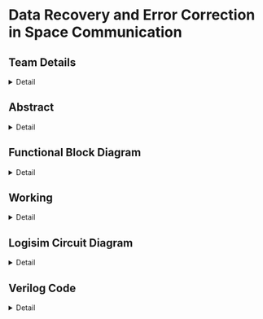 # Data Recovery and Error Correction in Space Communication

<!-- First Section -->
## Team Details
<details>
  <summary>Detail</summary>

  > Semester: 3rd Sem B. Tech. CSE

  > Section: S1

  > Member-1: Akshat Bharara, Roll No: 231CS110, email: akshatbharara.231cs110@nitk.edu.in

  > Member-2: Dev Prajapati, Roll No: 231CS120, email: devprajapati.231cs120@nitk.edu.in

  > Member-3: Vatsal Jay Gandhi, Roll No: 231CS164, email: vatsaljaygandhi.231cs164@nitk.edu.in

</details>

<!-- Second Section -->
## Abstract
<details>
  <summary>Detail</summary>
  <h4>Motivation</h4>
  Space communications are vital in the transmission of data between Earth and spacecraft, covering satellites and space stations. Such systems operate in a highly unpredictable environment where atmospheric interference, cosmic radiation, and huge distances may cause data attenuation. For example, NASA’s Voyager 2 experienced temporary dataloss due to signal degradation in deep space. These examples demonstrate the vulnerability of space communication and call for error free method to securely transmit data and recover lost data significantly.

<h4>Problem Statement</h4>
Our project aims to develop a framework that ensures error recovery and data security in the real-time space communication. Encryption ensures that classified information such as military and governmental data remains confidential. Error recovery mechanisms enable accurate communication in critical applications related to space exploration, disaster management, etc. Our project implements a data recovery system based on Reed-Solomon error correction codes in order to regenerate and recover lost data.

<h4>Features</h4>
<ul>
<li>Encryption for secure data transmission.</li> 
<li>Lagrange interpolation for generating extra bits of information.</li>
<li>Recovery of lost data bits using Reed-Solomon Codes.</li>
<li>Clock-Based Data Integrity Checker to periodically assess data integrity and trigger error correction.</li>
<li>Comparator Logic to verify and decrypt if the recovered encrypted data matches the original stored data.</li>
</ul>

<h4>References</h4>
- https://www.cs.cmu.edu/~guyb/realworld/reedsolomon/reed_solomon_codes.html<br>
- https://ieeexplore.ieee.org/document/5194437<br>
  
</details>

## Functional Block Diagram
<details>
  <summary>Detail</summary>
  <img src = "https://github.com/user-attachments/assets/816f6b58-48ac-41a1-9db9-a3d11cd5a859" alt="S1-T1-Functional-Block-Diagram">

  
  
</details>

<!-- Third Section -->
## Working
<details>
  <summary>Detail</summary>

   ### DESCRIPTION



---

### DESIGN:



### Functional table:
    
                     First Testcase
    
    Message to be sent:
    
    Data 1: 0010
    Data 2: 0010
    Data 3: 0011
    Data 4: 0011
    Data 5: 0100
    Data 6: 0100
    Data 7: 0101
    Data 8: 0101
    
    Applying Vignere cipher encryption...
    
    Encrypted messgae:
    
    Encrypted Data 1: 0111
    Encrypted Data 2: 0111
    Encrypted Data 3: 0000
    Encrypted Data 4: 0000
    Encrypted Data 5: 0001
    Encrypted Data 6: 0001
    Encrypted Data 7: 0010
    Encrypted Data 8: 0010
    
    Lagrange interpolation applied
    
    Data sent by the Transmitter
    
    Data Received by the Receiver:
    
    Received message:
    
    Data 1: 0111
    Data 2: 0111
    Data 3: 0000
    Data 4: 0000
    Data 5: xxxx
    Data 6: xxxx
    Data 7: xxxx
    Data 8: xxxx
    
    Lost count: 4
    Transfer failed: 0
    
    Applying lagrange interpolation to recover lost data...
    
    
    Lost data recovered!
    
    Recovered data:
    
    Data 1: 0111
    Data 2: 0111
    Data 3: 0000
    Data 4: 0000
    Data 5: 0001
    Data 6: 0001
    Data 7: 0010
    Data 8: 0010
    
    Decrypting received message...
    
    Final decrypted message:
    
    Data 1: 0010
    Data 2: 0010
    Data 3: 0011
    Data 4: 0011
    Data 5: 0100
    Data 6: 0100
    Data 7: 0101
    Data 8: 0101
    
    Does the received output match the message sent? : 1
    
    
                     Second Testcase
    
    Message to be sent:
    
    Data 1: 0010
    Data 2: 0010
    Data 3: 0011
    Data 4: 0011
    Data 5: 0100
    Data 6: 0100
    Data 7: 0101
    Data 8: 0101
    
    Applying Vignere cipher encryption...
    
    Encrypted messgae:
    
    Encrypted Data 1: 0111
    Encrypted Data 2: 0111
    Encrypted Data 3: 0000
    Encrypted Data 4: 0000
    Encrypted Data 5: 0001
    Encrypted Data 6: 0001
    Encrypted Data 7: 0010
    Encrypted Data 8: 0010
    
    Lagrange interpolation applied
    
    Data sent.
    
    Data Received:
    
    Received message:
    
    Data 1: 0111
    Data 2: xxxx
    Data 3: 0000
    Data 4: 0000
    Data 5: xxxx
    Data 6: xxxx
    Data 7: xxxx
    Data 8: xxxx
    
    Lost count: 5
    Transfer failed: 1
    According to Reed Solomon codes, cannot recover the data since more than 50 percent of the data is lost
---

### Flowchart
 ![S1-T1-state-diagram](https://github.com/user-attachments/assets/45aac615-9306-419e-9eb0-97e366d797f5)


</details>

<!-- Fourth Section -->
## Logisim Circuit Diagram
<details>
  <summary>Detail</summary>

  > Update a neat logisim circuit diagram
</details>

<!-- Fifth Section -->
## Verilog Code
<details>
  <summary>Detail</summary>

    // S1-T1
    // Reed Solomon Codes

    module encypt_vigenere_cipher (
        input [3:0] key, // 4-bit key
        input [3:0] data_in0,
        input [3:0] data_in1,
        input [3:0] data_in2,
        input [3:0] data_in3,
        input [3:0] data_in4,
        input [3:0] data_in5,
        input [3:0] data_in6,
        input [3:0] data_in7,
        output reg [3:0] data_out0,
        output reg [3:0] data_out1,
        output reg [3:0] data_out2,
        output reg [3:0] data_out3,
        output reg [3:0] data_out4,
        output reg [3:0] data_out5,
        output reg [3:0] data_out6,
        output reg [3:0] data_out7
    );
    
    always @(*) begin
        data_out0 = (data_in0 + key) % 8; 
        data_out1 = (data_in1 + key) % 8;
        data_out2 = (data_in2 + key) % 8;
        data_out3 = (data_in3 + key) % 8;
        data_out4 = (data_in4 + key) % 8;
        data_out5 = (data_in5 + key) % 8;
        data_out6 = (data_in6 + key) % 8;
        data_out7 = (data_in7 + key) % 8;
    end
    
    endmodule
    
    
    module lagrange_interpolation(
        input [3:0] x_input, // Input x (0 to 15)
        input [15:0] y1,
        input [15:0] y2,
        input [15:0] y3,
        input [15:0] y4,
        input [15:0] y5,
        input [15:0] y6,
        input [15:0] y7,
        input [15:0] y8,
        output reg [15:0] y_output // Output y
    );
        // Fixed x-coordinates
        parameter [3:0] x1 = 4'd1, x2 = 4'd2, x3 = 4'd3, x4 = 4'd4;
        parameter [3:0] x5 = 4'd5, x6 = 4'd6, x7 = 4'd7, x8 = 4'd8;

    // Declare temporary variables for each term
    reg signed [63:0] numerator, denominator;
    real result1, result2, result3, result4, result5, result6, result7, result8;
    real final_result;
    
    // Scaling factor for fixed-point arithmetic
    integer scaling_factor = 100000;
    reg signed [63:0] scaled_result;
    real intermediate_result;
    always @(*) begin
        // Initialize output and sum
        y_output = 16'd0;
        final_result = 0.0;


        // Calculate numerator and denominator separately for each term
        numerator = ((x_input - x2) * (x_input - x3) * (x_input - x4) * (x_input - x5) * (x_input - x6) * (x_input - x7) * (x_input - x8));
        denominator = ((x1 - x2) * (x1 - x3) * (x1 - x4) * (x1 - x5) * (x1 - x6) * (x1 - x7) * (x1 - x8));
        if (denominator != 0) begin
            scaled_result = numerator * scaling_factor / denominator;
            //$display("Scaled result is : %d",scaled_result);
            result1 = scaled_result / 100000.0;
        end else begin
            result1 = 0.0;
        end
        //$display("Numerator for y1: %d", numerator);
        //$display("Denominator for y1: %d", denominator);
        //$display("Result 1: %f", result1 * y1);

        numerator = ((x_input - x1) * (x_input - x3) * (x_input - x4) * (x_input - x5) * (x_input - x6) * (x_input - x7) * (x_input - x8));
        denominator = ((x2 - x1) * (x2 - x3) * (x2 - x4) * (x2 - x5) * (x2 - x6) * (x2 - x7) * (x2 - x8));
        if (denominator != 0) begin
            scaled_result = numerator * scaling_factor / denominator;
            result2 = scaled_result / 100000.0;
        end else begin
            result2 = 0.0;
        end
        //$display("Numerator for y2: %d", numerator);
        //$display("Denominator for y2: %d", denominator);
        //$display("Result 2: %f", result2 * y2);

        numerator = ((x_input - x1) * (x_input - x2) * (x_input - x4) * (x_input - x5) * (x_input - x6) * (x_input - x7) * (x_input - x8));
        denominator = ((x3 - x1) * (x3 - x2) * (x3 - x4) * (x3 - x5) * (x3 - x6) * (x3 - x7) * (x3 - x8));
        if (denominator != 0) begin
            scaled_result = numerator * scaling_factor / denominator;
            result3 = scaled_result / 100000.0;
        end else begin
            result3 = 0.0;
        end
        //$display("Numerator for y3: %d", numerator);
        //$display("Denominator for y3: %d", denominator);
        //$display("Result 3: %f", result3 * y3);

        numerator = ((x_input - x1) * (x_input - x2) * (x_input - x3) * (x_input - x5) * (x_input - x6) * (x_input - x7) * (x_input - x8));
        denominator = ((x4 - x1) * (x4 - x2) * (x4 - x3) * (x4 - x5) * (x4 - x6) * (x4 - x7) * (x4 - x8));
        if (denominator != 0) begin
            scaled_result = numerator * scaling_factor / denominator;
            result4 = scaled_result / 100000.0;
        end else begin
            result4 = 0.0;
        end
        //$display("Numerator for y4: %d", numerator);
        //$display("Denominator for y4: %d", denominator);
        //$display("Result 4: %f", result4 * y4);

        numerator = ((x_input - x1) * (x_input - x2) * (x_input - x3) * (x_input - x4) * (x_input - x6) * (x_input - x7) * (x_input - x8));
        denominator = ((x5 - x1) * (x5 - x2) * (x5 - x3) * (x5 - x4) * (x5 - x6) * (x5 - x7) * (x5 - x8));
        if (denominator != 0) begin
            scaled_result = numerator * scaling_factor / denominator;
            result5 = scaled_result / 100000.0;
        end else begin
            result5 = 0.0;
        end
        //$display("Numerator for y5: %d", numerator);
        //$display("Denominator for y5: %d", denominator);
        //$display("Result 5: %f", result5 * y5);

        numerator = ((x_input - x1) * (x_input - x2) * (x_input - x3) * (x_input - x4) * (x_input - x5) * (x_input - x7) * (x_input - x8));
        denominator = ((x6 - x1) * (x6 - x2) * (x6 - x3) * (x6 - x4) * (x6 - x5) * (x6 - x7) * (x6 - x8));
        if (denominator != 0) begin
            scaled_result = numerator * scaling_factor / denominator;
            result6 = scaled_result / 100000.0;
        end else begin
            result6 = 0.0;
        end
        //$display("Numerator for y6: %d", numerator);
        //$display("Denominator for y6: %d", denominator);
        //$display("Result 6: %f", result6 * y6);

        numerator = ((x_input - x1) * (x_input - x2) * (x_input - x3) * (x_input - x4) * (x_input - x5) * (x_input - x6) * (x_input - x8));
        denominator = ((x7 - x1) * (x7 - x2) * (x7 - x3) * (x7 - x4) * (x7 - x5) * (x7 - x6) * (x7 - x8));
        if (denominator != 0) begin
            scaled_result = numerator * scaling_factor / denominator;
            result7 = scaled_result / 100000.0;
        end else begin
            result7 = 0.0;
        end
        //$display("Numerator for y7: %d", numerator);
        //$display("Denominator for y7: %d", denominator);
        //$display("Result 7: %f", result7 * y7);

        numerator = ((x_input - x1) * (x_input - x2) * (x_input - x3) * (x_input - x4) * (x_input - x5) * (x_input - x6) * (x_input - x7));
        denominator = ((x8 - x1) * (x8 - x2) * (x8 - x3) * (x8 - x4) * (x8 - x5) * (x8 - x6) * (x8 - x7));
        if (denominator != 0) begin
            scaled_result = numerator * scaling_factor / denominator;
            result8 = scaled_result / 100000.0;
        end else begin
            result8 = 0.0;
        end
        //$display("Numerator for y8: %d", numerator);
        //$display("Denominator for y8: %d", denominator);
        //$display("Result 8: %f", result8 * y8);

        // Sum all terms together
        final_result = result1 * y1 + result2 * y2 + result3 * y3 + result4 * y4 + result5 * y5 + result6 * y6 + result7 * y7 + result8 * y8;

        // Assign the lower bits of the sum to output
        y_output = final_result; // Ensure you take only the lower bits if needed
    end
    endmodule
    
    module data_transfer_with_counter (
        input clk,  // Global clock signal
        input [3:0] data_in0, data_in1, data_in2, data_in3, data_in4, data_in5, 
                    data_in6, data_in7, data_in8, data_in9, data_in10, data_in11, // 12 data inputs
        input [11:0] data_clocks, // Clock signal associated with each data input
        output reg [3:0] data_out0, data_out1, data_out2, data_out3, data_out4, data_out5,
                         data_out6, data_out7, data_out8, data_out9, data_out10, data_out11, // 12 outputs
        output reg [2:0] lost_count = 3'b000, // 3-bit counter for lost data
        output reg transfer_failed = 1'b0 // Output to indicate if data transfer failed
    );
    
    always @(posedge clk) begin
        // Reset lost count and transfer failed at the beginning of each clock cycle
        transfer_failed = 1'b0;

    // Data transfer and counter logic for each data input
    if (data_clocks[0] == 1'b1) data_out0 = data_in0;
    else lost_count = lost_count + 1'b1;

    if (data_clocks[1] == 1'b1) data_out1 = data_in1;
    else lost_count = lost_count + 1'b1;

    if (data_clocks[2] == 1'b1) data_out2 = data_in2;
    else lost_count = lost_count + 1'b1;

    if (data_clocks[3] == 1'b1) data_out3 = data_in3;
    else lost_count = lost_count + 1'b1;

    if (data_clocks[4] == 1'b1) data_out4 = data_in4;
    else lost_count = lost_count + 1'b1;

    if (data_clocks[5] == 1'b1) data_out5 = data_in5;
    else lost_count = lost_count + 1'b1;

    if (data_clocks[6] == 1'b1) data_out6 = data_in6;
    else lost_count = lost_count + 1'b1;

    if (data_clocks[7] == 1'b1) data_out7 = data_in7;
    else lost_count = lost_count + 1'b1;

    if (data_clocks[8] == 1'b1) data_out8 = data_in8;
    else lost_count = lost_count + 1'b1;

    if (data_clocks[9] == 1'b1) data_out9 = data_in9;
    else lost_count = lost_count + 1'b1;

    if (data_clocks[10] == 1'b1) data_out10 = data_in10;
    else lost_count = lost_count + 1'b1;

    if (data_clocks[11] == 1'b1) data_out11 = data_in11;
    else lost_count = lost_count + 1'b1;

    // Trigger transfer_failed if lost_count exceeds 4
    if (lost_count > 3'b100) transfer_failed = 1'b1;
    end
    
    endmodule
    
    
    module lagrange_interpolation2(
        input [3:0] x_input, // Input x (0 to 15)
        input [15:0] y1,
        input [15:0] y2,
        input [15:0] y3,
        input [15:0] y4,
        input [15:0] y5,
        input [15:0] y6,
        input [15:0] y7,
        input [15:0] y8,
        output reg [15:0] y_output // Output y
    );
        // Fixed x-coordinates
        parameter [3:0] x1 = 4'd1, x2 = 4'd2, x3 = 4'd3, x4 = 4'd4;
        parameter [3:0] x5 = 4'd9, x6 = 4'd10, x7 = 4'd11, x8 = 4'd12;

    // Declare temporary variables for each term
    reg signed [63:0] numerator, denominator;
    real result1, result2, result3, result4, result5, result6, result7, result8;
    real final_result;
    
    // Scaling factor for fixed-point arithmetic
    integer scaling_factor = 100000;
    reg signed [63:0] scaled_result;
    real intermediate_result;
    always @(*) begin
        // Initialize output and sum
        y_output = 16'd0;
        final_result = 0.0;


        // Calculate numerator and denominator separately for each term
        numerator = ((x_input - x2) * (x_input - x3) * (x_input - x4) * (x_input - x5) * (x_input - x6) * (x_input - x7) * (x_input - x8));
        denominator = ((x1 - x2) * (x1 - x3) * (x1 - x4) * (x1 - x5) * (x1 - x6) * (x1 - x7) * (x1 - x8));
        if (denominator != 0) begin
            scaled_result = numerator * scaling_factor / denominator;
            //$display("Scaled result is : %d",scaled_result);
            result1 = scaled_result / 100000.0;
        end else begin
            result1 = 0.0;
        end
        //$display("Numerator for y1: %d", numerator);
        //$display("Denominator for y1: %d", denominator);
        //$display("Result 1: %f", result1 * y1);

        numerator = ((x_input - x1) * (x_input - x3) * (x_input - x4) * (x_input - x5) * (x_input - x6) * (x_input - x7) * (x_input - x8));
        denominator = ((x2 - x1) * (x2 - x3) * (x2 - x4) * (x2 - x5) * (x2 - x6) * (x2 - x7) * (x2 - x8));
        if (denominator != 0) begin
            scaled_result = numerator * scaling_factor / denominator;
            result2 = scaled_result / 100000.0;
        end else begin
            result2 = 0.0;
        end
        //$display("Numerator for y2: %d", numerator);
        //$display("Denominator for y2: %d", denominator);
        //$display("Result 2: %f", result2 * y2);

        numerator = ((x_input - x1) * (x_input - x2) * (x_input - x4) * (x_input - x5) * (x_input - x6) * (x_input - x7) * (x_input - x8));
        denominator = ((x3 - x1) * (x3 - x2) * (x3 - x4) * (x3 - x5) * (x3 - x6) * (x3 - x7) * (x3 - x8));
        if (denominator != 0) begin
            scaled_result = numerator * scaling_factor / denominator;
            result3 = scaled_result / 100000.0;
        end else begin
            result3 = 0.0;
        end
        //$display("Numerator for y3: %d", numerator);
        //$display("Denominator for y3: %d", denominator);
        //$display("Result 3: %f", result3 * y3);

        numerator = ((x_input - x1) * (x_input - x2) * (x_input - x3) * (x_input - x5) * (x_input - x6) * (x_input - x7) * (x_input - x8));
        denominator = ((x4 - x1) * (x4 - x2) * (x4 - x3) * (x4 - x5) * (x4 - x6) * (x4 - x7) * (x4 - x8));
        if (denominator != 0) begin
            scaled_result = numerator * scaling_factor / denominator;
            result4 = scaled_result / 100000.0;
        end else begin
            result4 = 0.0;
        end
        //$display("Numerator for y4: %d", numerator);
        //$display("Denominator for y4: %d", denominator);
        //$display("Result 4: %f", result4 * y4);

        numerator = ((x_input - x1) * (x_input - x2) * (x_input - x3) * (x_input - x4) * (x_input - x6) * (x_input - x7) * (x_input - x8));
        denominator = ((x5 - x1) * (x5 - x2) * (x5 - x3) * (x5 - x4) * (x5 - x6) * (x5 - x7) * (x5 - x8));
        if (denominator != 0) begin
            scaled_result = numerator * scaling_factor / denominator;
            result5 = scaled_result / 100000.0;
        end else begin
            result5 = 0.0;
        end
        //$display("Numerator for y5: %d", numerator);
        //$display("Denominator for y5: %d", denominator);
        //$display("Result 5: %f", result5 * y5);

        numerator = ((x_input - x1) * (x_input - x2) * (x_input - x3) * (x_input - x4) * (x_input - x5) * (x_input - x7) * (x_input - x8));
        denominator = ((x6 - x1) * (x6 - x2) * (x6 - x3) * (x6 - x4) * (x6 - x5) * (x6 - x7) * (x6 - x8));
        if (denominator != 0) begin
            scaled_result = numerator * scaling_factor / denominator;
            result6 = scaled_result / 100000.0;
        end else begin
            result6 = 0.0;
        end
        //$display("Numerator for y6: %d", numerator);
        //$display("Denominator for y6: %d", denominator);
        //$display("Result 6: %f", result6 * y6);

        numerator = ((x_input - x1) * (x_input - x2) * (x_input - x3) * (x_input - x4) * (x_input - x5) * (x_input - x6) * (x_input - x8));
        denominator = ((x7 - x1) * (x7 - x2) * (x7 - x3) * (x7 - x4) * (x7 - x5) * (x7 - x6) * (x7 - x8));
        if (denominator != 0) begin
            scaled_result = numerator * scaling_factor / denominator;
            result7 = scaled_result / 100000.0;
        end else begin
            result7 = 0.0;
        end
        //$display("Numerator for y7: %d", numerator);
        //$display("Denominator for y7: %d", denominator);
        //$display("Result 7: %f", result7 * y7);

        numerator = ((x_input - x1) * (x_input - x2) * (x_input - x3) * (x_input - x4) * (x_input - x5) * (x_input - x6) * (x_input - x7));
        denominator = ((x8 - x1) * (x8 - x2) * (x8 - x3) * (x8 - x4) * (x8 - x5) * (x8 - x6) * (x8 - x7));
        if (denominator != 0) begin
            scaled_result = numerator * scaling_factor / denominator;
            result8 = scaled_result / 100000.0;
        end else begin
            result8 = 0.0;
        end
        //$display("Numerator for y8: %d", numerator);
        //$display("Denominator for y8: %d", denominator);
        //$display("Result 8: %f", result8 * y8);

        // Sum all terms together
        final_result = result1 * y1 + result2 * y2 + result3 * y3 + result4 * y4 + result5 * y5 + result6 * y6 + result7 * y7 + result8 * y8;

        // Assign the lower bits of the sum to output
        y_output = final_result; 
    end
    endmodule
    
    module decrypt_vigenere_cipher (
        input [3:0] key, // 4-bit key
        input [3:0] data_in0,
        input [3:0] data_in1,
        input [3:0] data_in2,
        input [3:0] data_in3,
        input [3:0] data_in4,
        input [3:0] data_in5,
        input [3:0] data_in6,
        input [3:0] data_in7,
        output reg [3:0] data_out0,
        output reg [3:0] data_out1,
        output reg [3:0] data_out2,
        output reg [3:0] data_out3,
        output reg [3:0] data_out4,
        output reg [3:0] data_out5,
        output reg [3:0] data_out6,
        output reg [3:0] data_out7
    );
    
    always @(*) begin
        // Decrypt each input by subtracting the key and applying modulo 8
        data_out0 = (data_in0 - key) % 8; 
        data_out1 = (data_in1 - key) % 8;
        data_out2 = (data_in2 - key) % 8;
        data_out3 = (data_in3 - key) % 8;
        data_out4 = (data_in4 - key) % 8;
        data_out5 = (data_in5 - key) % 8;
        data_out6 = (data_in6 - key) % 8;
        data_out7 = (data_in7 - key) % 8;
    end
    
    endmodule
    
    
    module comparator_4bit (
        input [3:0] A,  // First 4-bit number
        input [3:0] B,  // Second 4-bit number
        output equal    // Output 1 if A and B are equal, else 0
    );

    // Internal wires for checking equality of each bit
    wire eq0, eq1, eq2, eq3;  // Signals for each bit comparison

    // Compare each bit using XOR gates followed by NOT gates for equality check
    not (eq0, A[0] ^ B[0]); // eq0 = 1 if A[0] == B[0]
    not (eq1, A[1] ^ B[1]); // eq1 = 1 if A[1] == B[1]
    not (eq2, A[2] ^ B[2]); // eq2 = 1 if A[2] == B[2]
    not (eq3, A[3] ^ B[3]); // eq3 = 1 if A[3] == B[3]

    // Use AND gate to combine the equality signals
    wire and1, and2;

    and (and1, eq0, eq1);  // and1 = eq0 AND eq1
    and (and2, eq2, eq3);  // and2 = eq2 AND eq3

    and (equal, and1, and2); // equal = and1 AND and2

    endmodule
    
    module comparator_8x4 (
        input [3:0] A0, A1, A2, A3, A4, A5, A6, A7,  // First set of 8 4-bit numbers
        input [3:0] B0, B1, B2, B3, B4, B5, B6, B7,  // Second set of 8 4-bit numbers
        output equal // Output 1 if all corresponding pairs are equal, else 0
    );

    // Wires to hold results of individual comparisons
    wire eq0, eq1, eq2, eq3, eq4, eq5, eq6, eq7;

    // Instantiate 8 comparators
    comparator_4bit comp0 (.A(A0), .B(B0), .equal(eq0));
    comparator_4bit comp1 (.A(A1), .B(B1), .equal(eq1));
    comparator_4bit comp2 (.A(A2), .B(B2), .equal(eq2));
    comparator_4bit comp3 (.A(A3), .B(B3), .equal(eq3));
    comparator_4bit comp4 (.A(A4), .B(B4), .equal(eq4));
    comparator_4bit comp5 (.A(A5), .B(B5), .equal(eq5));
    comparator_4bit comp6 (.A(A6), .B(B6), .equal(eq6));
    comparator_4bit comp7 (.A(A7), .B(B7), .equal(eq7));

    // Combine the outputs of the 8 comparators using AND gates
    wire and1, and2;

    and (and1, eq0, eq1);  // and1 = eq0 AND eq1
    and (and2, eq2, eq3);  // and2 = eq2 AND eq3

    wire and3, and4;

    and (and3, eq4, eq5);  // and3 = eq4 AND eq5
    and (and4, eq6, eq7);  // and4 = eq6 AND eq7

    wire final_and1, final_and2;

    and (final_and1, and1, and2); // final_and1 = and1 AND and2
    and (final_and2, and3, and4); // final_and2 = and3 AND and4

    // Final AND gate to determine overall equality
    and (equal, final_and1, final_and2); // equal = final_and1 AND final_and2

    endmodule


---
### Test bench File

    // First testcase

    module testbench1;

    // Inputs for Vigenère cipher
    reg [3:0] key; // 4-bit key
    reg [3:0] data_in0, data_in1, data_in2, data_in3, data_in4, data_in5, data_in6, data_in7;
    wire [3:0] enc_data_out0, enc_data_out1, enc_data_out2, enc_data_out3;
    wire [3:0] enc_data_out4, enc_data_out5, enc_data_out6, enc_data_out7;


    // Inputs for Lagrange interpolation
    reg [15:0] test_y1, test_y2, test_y3, test_y4;
    reg [15:0] test_y5, test_y6, test_y7, test_y8;
    reg [3:0] test_x;
    wire [15:0] test_y;

    // Inputs for data transfer
    reg clk;
    reg[3:0] transfer1, transfer2, transfer3, transfer4,transfer5;
    reg[3:0] transfer6, transfer7, transfer8, transfer9, transfer10, transfer11, transfer12;
    reg[11:0] data_clocks;

    // Outputs for data transfer
    wire [3:0] data_out0, data_out1, data_out2, data_out3, data_out4, data_out5;
    wire [3:0] data_out6, data_out7, data_out8, data_out9, data_out10, data_out11; // 12 outputs
    wire [2:0] lost_count; // 3-bit lost data count
    wire transfer_failed; // Output for data transfer failure

    // Lagrange interpolation2
    reg [15:0] test_y1_2, test_y2_2, test_y3_2, test_y4_2;
    reg [15:0] test_y5_2, test_y6_2, test_y7_2, test_y8_2;
    reg [3:0] test_x_2;
    wire [15:0] test_y_2;

    // Decrypt Vignere cipher
    reg [3:0] decrypt_in0, decrypt_in1, decrypt_in2, decrypt_in3, decrypt_in4, decrypt_in5, decrypt_in6, decrypt_in7;
    wire [3:0] final0, final1, final2, final3, final4, final5, final6, final7;

    // Comparator 
    wire equal;

    // Instantiate the Vigenère cipher module
    encypt_vigenere_cipher vigenere (
        .key(key),
        .data_in0(data_in0),
        .data_in1(data_in1),
        .data_in2(data_in2),
        .data_in3(data_in3),
        .data_in4(data_in4),
        .data_in5(data_in5),
        .data_in6(data_in6),
        .data_in7(data_in7),
        .data_out0(enc_data_out0),
        .data_out1(enc_data_out1),
        .data_out2(enc_data_out2),
        .data_out3(enc_data_out3),
        .data_out4(enc_data_out4),
        .data_out5(enc_data_out5),
        .data_out6(enc_data_out6),
        .data_out7(enc_data_out7)
    );

    // Instantiate the Lagrange interpolation module
    lagrange_interpolation uut (
        .y1(test_y1),
        .y2(test_y2),
        .y3(test_y3),
        .y4(test_y4),
        .y5(test_y5),
        .y6(test_y6),
        .y7(test_y7),
        .y8(test_y8),
        .x_input(test_x),
        .y_output(test_y)
    );

    // Instantiate the data transfer module
    data_transfer_with_counter send (
        .clk(clk),
        .data_in0(transfer1), .data_in1(transfer2), .data_in2(transfer3), .data_in3(transfer4),
        .data_in4(transfer5), .data_in5(transfer6), .data_in6(transfer7), .data_in7(transfer8),
        .data_in8(transfer9), .data_in9(transfer10), .data_in10(transfer11), .data_in11(transfer12),
        .data_clocks(data_clocks), // Clock for each data input
        .data_out0(data_out0), .data_out1(data_out1), .data_out2(data_out2), .data_out3(data_out3),
        .data_out4(data_out4), .data_out5(data_out5), .data_out6(data_out6), .data_out7(data_out7),
        .data_out8(data_out8), .data_out9(data_out9), .data_out10(data_out10), .data_out11(data_out11),
        .lost_count(lost_count),
        .transfer_failed(transfer_failed)
    );

    // Instantiate the Lagrange interpolation module
    lagrange_interpolation2 receive (
        .y1(test_y1_2),
        .y2(test_y2_2),
        .y3(test_y3_2),
        .y4(test_y4_2),
        .y5(test_y5_2),
        .y6(test_y6_2),
        .y7(test_y7_2),
        .y8(test_y8_2),
        .x_input(test_x_2),
        .y_output(test_y_2)
    );

    // Instantiate the Vigenere cipher decryption module
    decrypt_vigenere_cipher decrypt (
        .key(key),
        .data_in0(decrypt_in0),
        .data_in1(decrypt_in1),
        .data_in2(decrypt_in2),
        .data_in3(decrypt_in3),
        .data_in4(decrypt_in4),
        .data_in5(decrypt_in5),
        .data_in6(decrypt_in6),
        .data_in7(decrypt_in7),
        .data_out0(final0),
        .data_out1(final1),
        .data_out2(final2),
        .data_out3(final3),
        .data_out4(final4),
        .data_out5(final5),
        .data_out6(final6),
        .data_out7(final7)
    );

    comparator_8x4 compare (
    .A0(data_in0), 
    .A1(data_in1), 
    .A2(data_in2), 
    .A3(data_in3), 
    .A4(data_in4), 
    .A5(data_in5), 
    .A6(data_in6), 
    .A7(data_in7),
    .B0(final0), 
    .B1(final1), 
    .B2(final2), 
    .B3(final3), 
    .B4(final4), 
    .B5(final5), 
    .B6(final6), 
    .B7(final7),
    .equal(equal)
    );

    // Global clock generation
    initial begin
        clk = 0;
        forever #5 clk = ~clk; // Toggle clock every 5 time units
    end

    // Initialize inputs and run the test
    initial begin
        key = 4'b0101; // Key for Vigenere cipher

        // Initialize data inputs
        data_in0 = 4'b0010; data_in1 = 4'b0010; data_in2 = 4'b0011; data_in3 = 4'b0011;
        data_in4 = 4'b0100; data_in5 = 4'b0100; data_in6 = 4'b0101; data_in7 = 4'b0101;

        $display("-------------------------------------------------------");
        $display("\t\t First Testcase");
        $display("-------------------------------------------------------");

        // display the inputs
        $display(" ");
        $display("Message to be sent: ");
        $display(" ");

        $display("Data 1: %b",data_in0);
        $display("Data 2: %b",data_in1);
        $display("Data 3: %b",data_in2);
        $display("Data 4: %b",data_in3);
        $display("Data 5: %b",data_in4);
        $display("Data 6: %b",data_in5);
        $display("Data 7: %b",data_in6);
        $display("Data 8: %b",data_in7);


        #10; 
        // display the encrypted data
        $display(" ");
        $display("Applying Vignere cipher encryption... ");
        $display(" ");
        $display("Encrypted messgae: ");
        $display(" ");

        $display("Encrypted Data 1: %b",enc_data_out0);
        $display("Encrypted Data 2: %b",enc_data_out1);
        $display("Encrypted Data 3: %b",enc_data_out2);
        $display("Encrypted Data 4: %b",enc_data_out3);
        $display("Encrypted Data 5: %b",enc_data_out4);
        $display("Encrypted Data 6: %b",enc_data_out5);
        $display("Encrypted Data 7: %b",enc_data_out6);
        $display("Encrypted Data 8: %b",enc_data_out7);

    end

    initial begin

        // Wait for some cycles to observe outputs
        #200;        

        test_y1 = {12'b0, enc_data_out0}; 
        test_y2 = {12'b0, enc_data_out1};
        test_y3 = {12'b0, enc_data_out2};
        test_y4 = {12'b0, enc_data_out3};
        test_y5 = {12'b0, enc_data_out4};
        test_y6 = {12'b0, enc_data_out5};
        test_y7 = {12'b0, enc_data_out6};
        test_y8 = {12'b0, enc_data_out7};

        $display(" ");
        $display("Lagrange interpolation applied");

        // // Monitor outputs for each input from 1 to 8
        // for (test_x = 4'd1; test_x <= 4'd11; test_x = test_x + 1) begin
        //     #10; // Wait for a short time to allow output to settle
        //     $monitor("At time %t: Input X=%d => Output Y=%d", $time, test_x, test_y);
        // end
        
    end

    initial begin
        // Initialize inputs and clocks

        #500
        transfer1 = {4'b0, test_y1}; 
        transfer2 = {4'b0, test_y2};  
        transfer3 = {4'b0, test_y3};  
        transfer4 = {4'b0, test_y4}; 
        transfer5 = {4'b0, enc_data_out4};  
        transfer6 = {4'b0, enc_data_out5};  
        transfer7 = {4'b0, enc_data_out6};  
        transfer8 = {4'b0, enc_data_out7}; 
        transfer9 = {4'b0, test_y5};  
        transfer10 = {4'b0, test_y6};  
        transfer11 = {4'b0, test_y7};  
        transfer12 = {4'b0, test_y8}; 

        // Clock signals for data inputs 
        data_clocks = 12'b111100001111; 

        // Wait for a few clock cycles and observe outputs
        #200;

        $display(" ");
        $display("Data sent by the Transmitter");
        $display(" ");
        #50;
        $display("Data Received by the Receiver: ");
        $display(" ");

        $display("Received message: ");
        $display(" ");

        $display("Data 1: %b",data_out0);
        $display("Data 2: %b",data_out1);
        $display("Data 3: %b",data_out2);
        $display("Data 4: %b",data_out3);
        $display("Data 5: %b",data_out4);
        $display("Data 6: %b",data_out5);
        $display("Data 7: %b",data_out6);
        $display("Data 8: %b",data_out7);

        $display(" ");
        $display("Lost count: %d", lost_count);
        $display("Transfer failed: %b",transfer_failed);

        if(transfer_failed == 1'b1) begin
            $display("According to Reed Solomon codes, cannot recover the data since more than 50 percent of the data is lost");
            $display(" ");
            $finish;
        end

        #100;
        
    end    

    initial begin
        #1000;        

        test_y1_2 = {12'b0, data_out0}; 
        test_y2_2 = {12'b0, data_out1};
        test_y3_2 = {12'b0, data_out2};
        test_y4_2 = {12'b0, data_out3};
        test_y5_2 = {12'b0, data_out8};
        test_y6_2 = {12'b0, data_out9};
        test_y7_2 = {12'b0, data_out10};
        test_y8_2 = {12'b0, data_out11};

        $display(" ");
        $display("Applying lagrange interpolation to recover lost data...");
        $display(" ");

        // // Monitor outputs for each input from 1 to 8
        // for (test_x = 4'd1; test_x <= 4'd11; test_x = test_x + 1) begin
        //     #10; // Wait for a short time to allow output to settle
        //     $monitor("At time %t: Input X=%d => Output Y=%d", $time, test_x, test_y);
        // end
        
    end

    initial begin

        #1500;

        decrypt_in0 = {4'b0, test_y1_2}; 
        decrypt_in1 = {4'b0, test_y2_2}; 
        decrypt_in2 = {4'b0, test_y3_2}; 
        decrypt_in3 = {4'b0, test_y4_2}; 
        decrypt_in4 = {4'b0, test_y5_2}; 
        decrypt_in5 = {4'b0, test_y6_2}; 
        decrypt_in6 = {4'b0, test_y7_2}; 
        decrypt_in7 = {4'b0, test_y8_2}; 

        #100; 

        
        $display(" ");
        $display("Lost data recovered! ");
        $display(" ");
        $display("Recovered data: ");
        $display(" ");

        $display("Data 1: %b",decrypt_in0);
        $display("Data 2: %b",decrypt_in1);
        $display("Data 3: %b",decrypt_in2);
        $display("Data 4: %b",decrypt_in3);
        $display("Data 5: %b",decrypt_in4);
        $display("Data 6: %b",decrypt_in5);
        $display("Data 7: %b",decrypt_in6);
        $display("Data 8: %b",decrypt_in7);

        #100;

        $display(" ");
        $display("Decrypting received message...");
        $display(" ");

        $display("Final decrypted message: ");
        $display(" ");

        $display("Data 1: %b",final0);
        $display("Data 2: %b",final1);
        $display("Data 3: %b",final2);
        $display("Data 4: %b",final3);
        $display("Data 5: %b",final4);
        $display("Data 6: %b",final5);
        $display("Data 7: %b",final6);
        $display("Data 8: %b",final7);

    end

    initial begin
        #2500;
        $display(" ");
        $display("Does the received output match the message sent? : %b", equal); 
        $display(" ");
    
    end
    
    // Finish simulation
    initial begin 
        #5000;
        $finish;
    end
    
    endmodule
    
    
    // Second testcase
    
    module testbench2;
    
    // Inputs for Vigenère cipher
    reg [3:0] key; // 4-bit key
    reg [3:0] data_in0, data_in1, data_in2, data_in3, data_in4, data_in5, data_in6, data_in7;
    wire [3:0] enc_data_out0, enc_data_out1, enc_data_out2, enc_data_out3;
    wire [3:0] enc_data_out4, enc_data_out5, enc_data_out6, enc_data_out7;


    // Inputs for Lagrange interpolation
    reg [15:0] test_y1, test_y2, test_y3, test_y4;
    reg [15:0] test_y5, test_y6, test_y7, test_y8;
    reg [3:0] test_x;
    wire [15:0] test_y;

    // Inputs for data transfer
    reg clk;
    reg[3:0] transfer1, transfer2, transfer3, transfer4,transfer5;
    reg[3:0] transfer6, transfer7, transfer8, transfer9, transfer10, transfer11, transfer12;
    reg[11:0] data_clocks;

    // Outputs for data transfer
    wire [3:0] data_out0, data_out1, data_out2, data_out3, data_out4, data_out5;
    wire [3:0] data_out6, data_out7, data_out8, data_out9, data_out10, data_out11; // 12 outputs
    wire [2:0] lost_count; // 3-bit lost data count
    wire transfer_failed; // Output for data transfer failure

    // Lagrange interpolation2
    reg [15:0] test_y1_2, test_y2_2, test_y3_2, test_y4_2;
    reg [15:0] test_y5_2, test_y6_2, test_y7_2, test_y8_2;
    reg [3:0] test_x_2;
    wire [15:0] test_y_2;

    // Decrypt Vignere cipher
    reg [3:0] decrypt_in0, decrypt_in1, decrypt_in2, decrypt_in3, decrypt_in4, decrypt_in5, decrypt_in6, decrypt_in7;
    wire [3:0] final0, final1, final2, final3, final4, final5, final6, final7;

    // comparator 
    wire equal;

    // Instantiate the Vigenère cipher module
    encypt_vigenere_cipher vigenere (
        .key(key),
        .data_in0(data_in0),
        .data_in1(data_in1),
        .data_in2(data_in2),
        .data_in3(data_in3),
        .data_in4(data_in4),
        .data_in5(data_in5),
        .data_in6(data_in6),
        .data_in7(data_in7),
        .data_out0(enc_data_out0),
        .data_out1(enc_data_out1),
        .data_out2(enc_data_out2),
        .data_out3(enc_data_out3),
        .data_out4(enc_data_out4),
        .data_out5(enc_data_out5),
        .data_out6(enc_data_out6),
        .data_out7(enc_data_out7)
    );

    // Instantiate the Lagrange interpolation module
    lagrange_interpolation uut (
        .y1(test_y1),
        .y2(test_y2),
        .y3(test_y3),
        .y4(test_y4),
        .y5(test_y5),
        .y6(test_y6),
        .y7(test_y7),
        .y8(test_y8),
        .x_input(test_x),
        .y_output(test_y)
    );

    // Instantiate the data transfer module
    data_transfer_with_counter send (
        .clk(clk),
        .data_in0(transfer1), .data_in1(transfer2), .data_in2(transfer3), .data_in3(transfer4),
        .data_in4(transfer5), .data_in5(transfer6), .data_in6(transfer7), .data_in7(transfer8),
        .data_in8(transfer9), .data_in9(transfer10), .data_in10(transfer11), .data_in11(transfer12),
        .data_clocks(data_clocks), 
        .data_out0(data_out0), .data_out1(data_out1), .data_out2(data_out2), .data_out3(data_out3),
        .data_out4(data_out4), .data_out5(data_out5), .data_out6(data_out6), .data_out7(data_out7),
        .data_out8(data_out8), .data_out9(data_out9), .data_out10(data_out10), .data_out11(data_out11),
        .lost_count(lost_count),
        .transfer_failed(transfer_failed)
    );

    // Instantiate the Lagrange interpolation module
    lagrange_interpolation2 receive (
        .y1(test_y1_2),
        .y2(test_y2_2),
        .y3(test_y3_2),
        .y4(test_y4_2),
        .y5(test_y5_2),
        .y6(test_y6_2),
        .y7(test_y7_2),
        .y8(test_y8_2),
        .x_input(test_x_2),
        .y_output(test_y_2)
    );

    // Instantiate the Vigenère cipher decryption module
    decrypt_vigenere_cipher decrypt (
        .key(key),
        .data_in0(decrypt_in0),
        .data_in1(decrypt_in1),
        .data_in2(decrypt_in2),
        .data_in3(decrypt_in3),
        .data_in4(decrypt_in4),
        .data_in5(decrypt_in5),
        .data_in6(decrypt_in6),
        .data_in7(decrypt_in7),
        .data_out0(final0),
        .data_out1(final1),
        .data_out2(final2),
        .data_out3(final3),
        .data_out4(final4),
        .data_out5(final5),
        .data_out6(final6),
        .data_out7(final7)
    );

    comparator_8x4 compare (
    .A0(data_in0), 
    .A1(data_in1), 
    .A2(data_in2), 
    .A3(data_in3), 
    .A4(data_in4), 
    .A5(data_in5), 
    .A6(data_in6), 
    .A7(data_in7),
    .B0(final0), 
    .B1(final1), 
    .B2(final2), 
    .B3(final3), 
    .B4(final4), 
    .B5(final5), 
    .B6(final6), 
    .B7(final7),
    .equal(equal)
    );

    // Global clock generation
    initial begin
        clk = 0;
        forever #5 clk = ~clk; // Toggle clock every 5 time units
    end

    // Initialize inputs and run the test
    initial begin
        #3000;
        key = 4'b0110; // Key for Vigenere cipher

        // Initialize data inputs
        data_in0 = 4'b0010; data_in1 = 4'b0010; data_in2 = 4'b0011; data_in3 = 4'b0011;
        data_in4 = 4'b0100; data_in5 = 4'b0100; data_in6 = 4'b0101; data_in7 = 4'b0101;

        $display(" ");
        $display("-------------------------------------------------------");
        $display("\t\t Second Testcase");
        $display("-------------------------------------------------------");

        // display the inputs
        $display(" ");
        $display("Message to be sent: ");
        $display(" ");

        $display("Data 1: %b",data_in0);
        $display("Data 2: %b",data_in1);
        $display("Data 3: %b",data_in2);
        $display("Data 4: %b",data_in3);
        $display("Data 5: %b",data_in4);
        $display("Data 6: %b",data_in5);
        $display("Data 7: %b",data_in6);
        $display("Data 8: %b",data_in7);


        #10; 
        // display the encrypted data
        $display(" ");
        $display("Applying Vignere cipher encryption... ");
        $display(" ");
        $display("Encrypted messgae: ");
        $display(" ");

        $display("Encrypted Data 1: %b",enc_data_out0);
        $display("Encrypted Data 2: %b",enc_data_out1);
        $display("Encrypted Data 3: %b",enc_data_out2);
        $display("Encrypted Data 4: %b",enc_data_out3);
        $display("Encrypted Data 5: %b",enc_data_out4);
        $display("Encrypted Data 6: %b",enc_data_out5);
        $display("Encrypted Data 7: %b",enc_data_out6);
        $display("Encrypted Data 8: %b",enc_data_out7);

    end

    initial begin

        // Wait for some cycles to observe outputs
        #3500;        

        test_y1 = {12'b0, enc_data_out0}; 
        test_y2 = {12'b0, enc_data_out1};
        test_y3 = {12'b0, enc_data_out2};
        test_y4 = {12'b0, enc_data_out3};
        test_y5 = {12'b0, enc_data_out4};
        test_y6 = {12'b0, enc_data_out5};
        test_y7 = {12'b0, enc_data_out6};
        test_y8 = {12'b0, enc_data_out7};

        $display(" ");
        $display("Lagrange interpolation applied");

        // // Monitor outputs for each input from 1 to 8
        // for (test_x = 4'd1; test_x <= 4'd11; test_x = test_x + 1) begin
        //     #10; // Wait for a short time to allow output to settle
        //     $monitor("At time %t: Input X=%d => Output Y=%d", $time, test_x, test_y);
        // end
        
    end

    initial begin

        // Initialize inputs and clocks

        #4000;
        transfer1 = {4'b0, test_y1}; 
        transfer2 = {4'b0, test_y2};  
        transfer3 = {4'b0, test_y3};  
        transfer4 = {4'b0, test_y4}; 
        transfer5 = {4'b0, enc_data_out4};  
        transfer6 = {4'b0, enc_data_out5};  
        transfer7 = {4'b0, enc_data_out6};  
        transfer8 = {4'b0, enc_data_out7}; 
        transfer9 = {4'b0, test_y5};  
        transfer10 = {4'b0, test_y6};  
        transfer11 = {4'b0, test_y7};  
        transfer12 = {4'b0, test_y8}; 

        // Clock signals for data inputs 
        data_clocks = 12'b111100001101; 

        // Wait for a few clock cycles and observe outputs
        #200;

        $display(" ");
        $display("Data sent.");
        $display(" ");
        #50;
        $display("Data Received: ");
        $display(" ");

        $display("Received message: ");
        $display(" ");

        $display("Data 1: %b",data_out0);
        $display("Data 2: %b",data_out1);
        $display("Data 3: %b",data_out2);
        $display("Data 4: %b",data_out3);
        $display("Data 5: %b",data_out4);
        $display("Data 6: %b",data_out5);
        $display("Data 7: %b",data_out6);
        $display("Data 8: %b",data_out7);

        $display(" ");
        $display("Lost count: %d", lost_count);
        $display("Transfer failed: %b",transfer_failed);

        if(transfer_failed == 1'b1) begin
            $display("According to Reed Solomon codes, cannot recover the data since more than 50 percent of the data is lost");
            $display(" ");
            $finish;
        end

        #100;
        
    end    

    initial begin
        #4500;        

        test_y1_2 = {12'b0, data_out0}; 
        test_y2_2 = {12'b0, data_out1};
        test_y3_2 = {12'b0, data_out2};
        test_y4_2 = {12'b0, data_out3};
        test_y5_2 = {12'b0, data_out8};
        test_y6_2 = {12'b0, data_out9};
        test_y7_2 = {12'b0, data_out10};
        test_y8_2 = {12'b0, data_out11};

        $display(" ");
        $display("Applying lagrange interpolation to recover lost data...");
        $display(" ");

        // // Monitor outputs for each input from 1 to 8
        // for (test_x = 4'd1; test_x <= 4'd11; test_x = test_x + 1) begin
        //     #10; // Wait for a short time to allow output to settle
        //     $monitor("At time %t: Input X=%d => Output Y=%d", $time, test_x, test_y);
        // end
        
    end

    initial begin

        #5000;

        decrypt_in0 = {4'b0, test_y1_2}; 
        decrypt_in1 = {4'b0, test_y2_2}; 
        decrypt_in2 = {4'b0, test_y3_2}; 
        decrypt_in3 = {4'b0, test_y4_2}; 
        decrypt_in4 = {4'b0, test_y5_2}; 
        decrypt_in5 = {4'b0, test_y6_2}; 
        decrypt_in6 = {4'b0, test_y7_2}; 
        decrypt_in7 = {4'b0, test_y8_2}; 

        #100; 

        
        $display(" ");
        $display("Lost data recovered! ");
        $display(" ");
        $display("Recovered data: ");
        $display(" ");

        $display("Data 1: %b",decrypt_in0);
        $display("Data 2: %b",decrypt_in1);
        $display("Data 3: %b",decrypt_in2);
        $display("Data 4: %b",decrypt_in3);
        $display("Data 5: %b",decrypt_in4);
        $display("Data 6: %b",decrypt_in5);
        $display("Data 7: %b",decrypt_in6);
        $display("Data 8: %b",decrypt_in7);

        #100;

        $display(" ");
        $display("Decrypting received message...");
        $display(" ");

        $display("Final decrypted message: ");
        $display(" ");

        $display("Data 1: %b",final0);
        $display("Data 2: %b",final1);
        $display("Data 3: %b",final2);
        $display("Data 4: %b",final3);
        $display("Data 5: %b",final4);
        $display("Data 6: %b",final5);
        $display("Data 7: %b",final6);
        $display("Data 8: %b",final7);

    end

    initial begin
        #5500;
        $display(" ");
        $display("Does the received output match the message sent? : %b", equal); 
        $display(" ");
    
    end
    
    // Finish simulation
    initial begin 
        #6000;
        $finish;
    end
    
    endmodule

</details>


